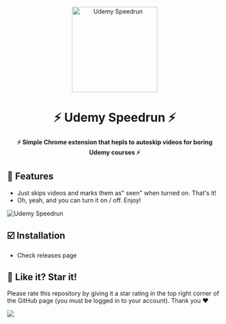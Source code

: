 <p align="center">
	<img src="https://i.ibb.co/vDr07Dh/logo.png" alt="Udemy Speedrun" width="200px"/>
</p>

<h1 align="center">
    ⚡️ Udemy Speedrun ⚡️
</h1>

<h4 align="center">
    ⚡️ Simple Chrome extension that hepls to autoskip videos for boring Udemy courses ⚡️
</h4>

## 💫 **Features**

- Just skips videos and marks them as" seen" when turned on. That's it!
- Oh, yeah, and you can turn it on / off. Enjoy!

<img src="https://i.ibb.co/hCrYVTv/2024-10-15-224454854.png" alt="Udemy Speedrun"/>

## ☑️ **Installation**

- Check releases page

## 🎉 **Like it? Star it!**

Please rate this repository by giving it a star rating in the top right corner of the GitHub page (you must be logged in to your account). Thank you ❤️

![](https://i.ibb.co/x3hFFvf/2022-08-18-132617815.png)